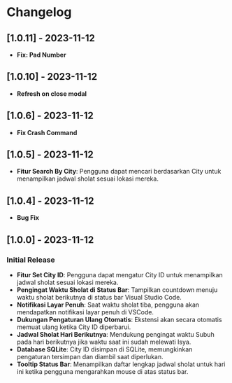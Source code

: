 # Changelog

## [1.0.11] - 2023-11-12

- **Fix: Pad Number**

## [1.0.10] - 2023-11-12

- **Refresh on close modal**

## [1.0.6] - 2023-11-12

- **Fix Crash Command**

## [1.0.5] - 2023-11-12

- **Fitur Search By City**: Pengguna dapat mencari berdasarkan City untuk menampilkan jadwal sholat sesuai lokasi mereka.

## [1.0.4] - 2023-11-12

- **Bug Fix**

## [1.0.0] - 2023-11-12

### Initial Release

- **Fitur Set City ID**: Pengguna dapat mengatur City ID untuk menampilkan jadwal sholat sesuai lokasi mereka.
- **Pengingat Waktu Sholat di Status Bar**: Tampilkan countdown menuju waktu sholat berikutnya di status bar Visual Studio Code.
- **Notifikasi Layar Penuh**: Saat waktu sholat tiba, pengguna akan mendapatkan notifikasi layar penuh di VSCode.
- **Dukungan Pengaturan Ulang Otomatis**: Ekstensi akan secara otomatis memuat ulang ketika City ID diperbarui.
- **Jadwal Sholat Hari Berikutnya**: Mendukung pengingat waktu Subuh pada hari berikutnya jika waktu saat ini sudah melewati Isya.
- **Database SQLite**: City ID disimpan di SQLite, memungkinkan pengaturan tersimpan dan diambil saat diperlukan.
- **Tooltip Status Bar**: Menampilkan daftar lengkap jadwal sholat untuk hari ini ketika pengguna mengarahkan mouse di atas status bar.
